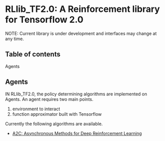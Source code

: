 # RLlib_TF2.0: A Reinforcement library for Tensorflow 2.0
NOTE: Current library is under development and interfaces may change at any time.

## Table of contents
Agents

## Agents
IN RLlib_TF2.0, the policy determining algorithms are implemented on Agents.
An agent requires two main points.
1) environment to interact
2) function approximator built with Tensorflow

Currently the following algorithms are available.
* [A2C: Asynchronous Methods for Deep Reinforcement Learning](https://arxiv.org/pdf/1602.01783.pdf)